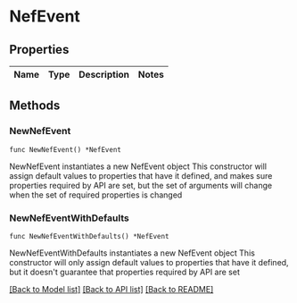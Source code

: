 # NefEvent

## Properties

Name | Type | Description | Notes
------------ | ------------- | ------------- | -------------

## Methods

### NewNefEvent

`func NewNefEvent() *NefEvent`

NewNefEvent instantiates a new NefEvent object
This constructor will assign default values to properties that have it defined,
and makes sure properties required by API are set, but the set of arguments
will change when the set of required properties is changed

### NewNefEventWithDefaults

`func NewNefEventWithDefaults() *NefEvent`

NewNefEventWithDefaults instantiates a new NefEvent object
This constructor will only assign default values to properties that have it defined,
but it doesn't guarantee that properties required by API are set


[[Back to Model list]](../README.md#documentation-for-models) [[Back to API list]](../README.md#documentation-for-api-endpoints) [[Back to README]](../README.md)


